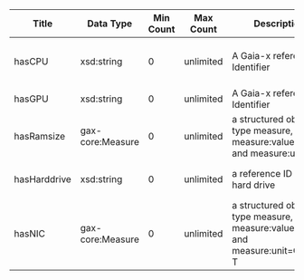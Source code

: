 | Title | Data Type | Min Count | Max Count | Description | Example Value | 
| ------- | ------- | ------- | ------- | ------- | ------- | 
 | hasCPU | xsd:string |  0 |  unlimited | A Gaia-x reference Identifier | gax:Intel-Xeon-Platinum-8280 | 
| hasGPU | xsd:string |  0 |  unlimited | A Gaia-x reference Identifier | gax:NVIDIA-A10 | 
| hasRamsize | gax-core:Measure |  0 |  unlimited | a structured object of type measure, e.g. measure:value=950 and measure:unit=GB | 950 GB | 
| hasHarddrive | xsd:string |  0 |  unlimited | a reference ID to that hard drive | gax:Intel-SSD-DC-P4610 | 
| hasNIC | gax-core:Measure |  0 |  unlimited | a structured object of type measure, e.g. measure:value=10 and measure:unit=GBase-T | 10 GBase-T |